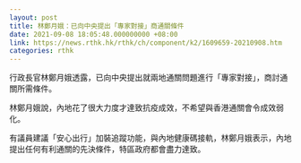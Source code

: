 ```yaml
---
layout: post
title: 林鄭月娥：已向中央提出「專家對接」商通關條件
date: 2021-09-08 18:05:48.000000000 +08:00
link: https://news.rthk.hk/rthk/ch/component/k2/1609659-20210908.htm
categories: rthk
---
```


行政長官林鄭月娥透露，已向中央提出就兩地通關問題進行「專家對接」，商討通關所需條件。

林鄭月娥說，內地花了很大力度才達致抗疫成效，不希望與香港通關會令成效弱化。

有議員建議「安心出行」加裝追蹤功能，與內地健康碼接軌，林鄭月娥表示，內地提出任何有利通關的先決條件，特區政府都會盡力達致。
